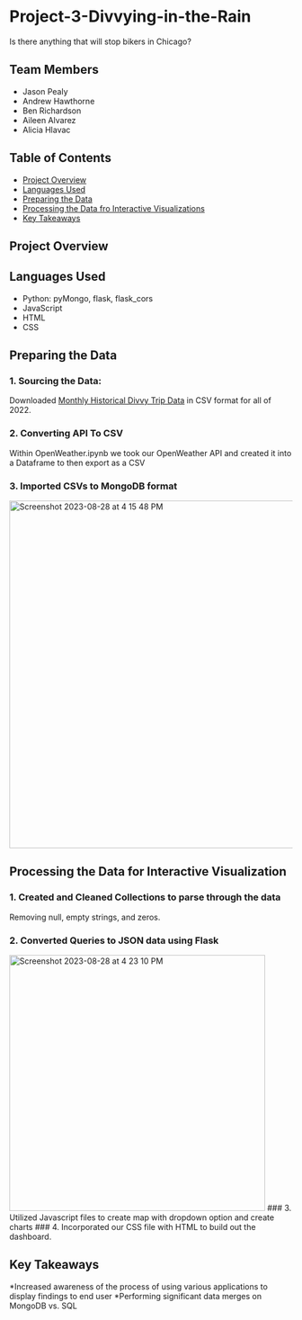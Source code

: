 # Project-3-Divvying-in-the-Rain
Is there anything that will stop bikers in Chicago? 

## Team Members
* Jason Pealy
* Andrew Hawthorne
* Ben Richardson
* Aileen Alvarez
* Alicia Hlavac

## Table of Contents

 * [Project Overview](https://github.com/andrewdhawthorne/Project-3-Divvying-in-the-Rain/edit/aileen/README.md#project-overview)
 * [Languages Used](https://github.com/andrewdhawthorne/Project-3-Divvying-in-the-Rain/edit/aileen/README.md#languages-used)
 * [Preparing the Data]()
 * [Processing the Data fro Interactive Visualizations](url)
 * [Key Takeaways](url)

## Project Overview

## Languages Used
* Python: pyMongo, flask, flask_cors
* JavaScript
* HTML
* CSS

## Preparing the Data
### 1. Sourcing the Data:
Downloaded [Monthly Historical Divvy Trip Data](https://divvybikes.com/system-data) in CSV format for all of 2022. 
### 2. Converting API To CSV
Within OpenWeather.ipynb we took our OpenWeather API and created it into a Dataframe to then export as a CSV
### 3. Imported CSVs to MongoDB format
<img width="618" alt="Screenshot 2023-08-28 at 4 15 48 PM" src="https://github.com/andrewdhawthorne/Project-3-Divvying-in-the-Rain/assets/131564308/013fe41b-becc-460a-89f0-2988d1400170">

## Processing the Data for Interactive Visualization
### 1. Created and Cleaned Collections to parse through the data
   Removing null, empty strings, and zeros. 
### 2. Converted Queries to JSON data using Flask
<img width="455" alt="Screenshot 2023-08-28 at 4 23 10 PM" src="https://github.com/andrewdhawthorne/Project-3-Divvying-in-the-Rain/assets/131564308/025bc253-a81c-4296-b935-a1c524fd2851">
### 3. Utilized Javascript files to create map with dropdown option and create charts
### 4. Incorporated our CSS file with HTML to build out the dashboard.

## Key Takeaways
*Increased awareness of the process of using various applications to display findings to end user
*Performing significant data merges on MongoDB vs. SQL



